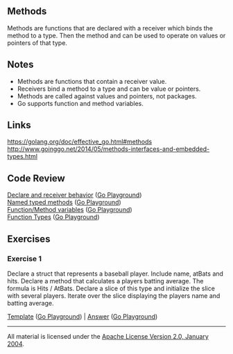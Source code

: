 ## Methods

Methods are functions that are declared with a receiver which binds the method to a type. Then the method and can be used to operate on values or pointers of that type.

## Notes

* Methods are functions that contain a receiver value.
* Receivers bind a method to a type and can be value or pointers.
* Methods are called against values and pointers, not packages.
* Go supports function and method variables.

## Links

https://golang.org/doc/effective_go.html#methods  
http://www.goinggo.net/2014/05/methods-interfaces-and-embedded-types.html

## Code Review

[Declare and receiver behavior](example1/example1.go) ([Go Playground](https://play.golang.org/p/nxAwTRWk4N))  
[Named typed methods](example2/example2.go) ([Go Playground](http://play.golang.org/p/9WeR1rShIa))  
[Function/Method variables](example3/example3.go) ([Go Playground](http://play.golang.org/p/UP7qzHN-Au))  
[Function Types](example4/example4.go) ([Go Playground](https://play.golang.org/p/II6bnF3WKj))

## Exercises

### Exercise 1

Declare a struct that represents a baseball player. Include name, atBats and hits. Declare a method that calculates a players batting average. The formula is Hits / AtBats. Declare a slice of this type and initialize the slice with several players. Iterate over the slice displaying the players name and batting average.

[Template](exercises/template1/template1.go) ([Go Playground](http://play.golang.org/p/IG5uqVRTrc)) | 
[Answer](exercises/exercise1/exercise1.go) ([Go Playground](http://play.golang.org/p/NcpOSoI0rn))
___
All material is licensed under the [Apache License Version 2.0, January 2004](http://www.apache.org/licenses/LICENSE-2.0).
